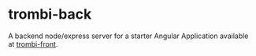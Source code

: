# trombi-back
A backend node/express server for a starter Angular Application
available at [trombi-front](https://github.com/dmolinarius/trombi-front).

